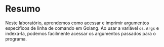 # Resumo

Neste laboratório, aprendemos como acessar e imprimir argumentos específicos de linha de comando em Golang. Ao usar a variável `os.Args` e indexá-la, podemos facilmente acessar os argumentos passados para o programa.
